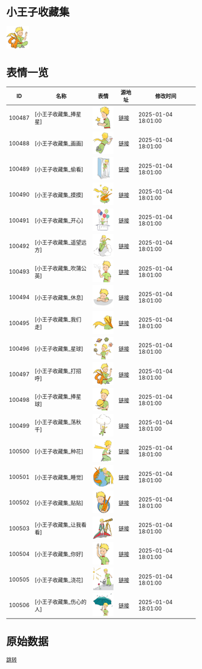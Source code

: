 # 小王子收藏集

<img src="./cover.png" height="60" alt="cover" />

# 表情一览

|ID|名称|表情|源地址|修改时间|
|----|----|----|----|----|
|100487|[小王子收藏集_捧星星]|<img src="./pic/100487_%5B小王子收藏集_捧星星%5D.png" height="60" alt="捧星星"/>|[链接](https://i0.hdslb.com/bfs/garb/80b51b512287c382ae98fcb77fcce5f5c647cbc3.png)|2025-01-04 18:01:00|
|100488|[小王子收藏集_画画]|<img src="./pic/100488_%5B小王子收藏集_画画%5D.png" height="60" alt="画画"/>|[链接](https://i0.hdslb.com/bfs/garb/44c16e4596a79daa6636c8af37c5233021c9a408.png)|2025-01-04 18:01:00|
|100489|[小王子收藏集_偷看]|<img src="./pic/100489_%5B小王子收藏集_偷看%5D.png" height="60" alt="偷看"/>|[链接](https://i0.hdslb.com/bfs/garb/d548d7b24ec074506b1ddae90f7894e082c6a043.png)|2025-01-04 18:01:00|
|100490|[小王子收藏集_摸摸]|<img src="./pic/100490_%5B小王子收藏集_摸摸%5D.png" height="60" alt="摸摸"/>|[链接](https://i0.hdslb.com/bfs/garb/1b4dbbc2ea5ef09ea37d76fce6feb3c846e4861b.png)|2025-01-04 18:01:00|
|100491|[小王子收藏集_开心]|<img src="./pic/100491_%5B小王子收藏集_开心%5D.png" height="60" alt="开心"/>|[链接](https://i0.hdslb.com/bfs/garb/7f3029bdb0d2e39f098d332d7d8d2f3fb6dbdd42.png)|2025-01-04 18:01:00|
|100492|[小王子收藏集_遥望远方]|<img src="./pic/100492_%5B小王子收藏集_遥望远方%5D.png" height="60" alt="遥望远方"/>|[链接](https://i0.hdslb.com/bfs/garb/5fcfa6480bfe31b84764906aa101558f2def54ac.png)|2025-01-04 18:01:00|
|100493|[小王子收藏集_吹蒲公英]|<img src="./pic/100493_%5B小王子收藏集_吹蒲公英%5D.png" height="60" alt="吹蒲公英"/>|[链接](https://i0.hdslb.com/bfs/garb/56e14548b915b705038daa279851ca8c05e9d66e.png)|2025-01-04 18:01:00|
|100494|[小王子收藏集_休息]|<img src="./pic/100494_%5B小王子收藏集_休息%5D.png" height="60" alt="休息"/>|[链接](https://i0.hdslb.com/bfs/garb/bf546dfa7e056fe0a45fdc0a89728f2a3e762875.png)|2025-01-04 18:01:00|
|100495|[小王子收藏集_我们走]|<img src="./pic/100495_%5B小王子收藏集_我们走%5D.png" height="60" alt="我们走"/>|[链接](https://i0.hdslb.com/bfs/garb/c0601f2d4fde8d493aa029e8d1be305f83744630.png)|2025-01-04 18:01:00|
|100496|[小王子收藏集_星球]|<img src="./pic/100496_%5B小王子收藏集_星球%5D.png" height="60" alt="星球"/>|[链接](https://i0.hdslb.com/bfs/garb/93215a6be81870d303030fc4233963c18f2d1730.png)|2025-01-04 18:01:00|
|100497|[小王子收藏集_打招呼]|<img src="./pic/100497_%5B小王子收藏集_打招呼%5D.png" height="60" alt="打招呼"/>|[链接](https://i0.hdslb.com/bfs/garb/29af8c2f22e5d3637df0fbb656903824240f14ff.png)|2025-01-04 18:01:00|
|100498|[小王子收藏集_捧星球]|<img src="./pic/100498_%5B小王子收藏集_捧星球%5D.png" height="60" alt="捧星球"/>|[链接](https://i0.hdslb.com/bfs/garb/5528a1b98216ce4d852afe30668a287ada705efd.png)|2025-01-04 18:01:00|
|100499|[小王子收藏集_荡秋千]|<img src="./pic/100499_%5B小王子收藏集_荡秋千%5D.png" height="60" alt="荡秋千"/>|[链接](https://i0.hdslb.com/bfs/garb/d4d371d1ee81e834e1b84a2966c9242d95bb6154.png)|2025-01-04 18:01:00|
|100500|[小王子收藏集_种花]|<img src="./pic/100500_%5B小王子收藏集_种花%5D.png" height="60" alt="种花"/>|[链接](https://i0.hdslb.com/bfs/garb/25c240a01c8328d6687553f23cb83a4c9d9fc619.png)|2025-01-04 18:01:00|
|100501|[小王子收藏集_睡觉]|<img src="./pic/100501_%5B小王子收藏集_睡觉%5D.png" height="60" alt="睡觉"/>|[链接](https://i0.hdslb.com/bfs/garb/5922f1de79b10f0d213fd49ea3e372624a3f24d9.png)|2025-01-04 18:01:00|
|100502|[小王子收藏集_贴贴]|<img src="./pic/100502_%5B小王子收藏集_贴贴%5D.png" height="60" alt="贴贴"/>|[链接](https://i0.hdslb.com/bfs/garb/2421da85df41f54f3f0381929997648ae9525c2a.png)|2025-01-04 18:01:00|
|100503|[小王子收藏集_让我看看]|<img src="./pic/100503_%5B小王子收藏集_让我看看%5D.png" height="60" alt="让我看看"/>|[链接](https://i0.hdslb.com/bfs/garb/8d1d164738a8821ab39491aac5e6c9d81224b03a.png)|2025-01-04 18:01:00|
|100504|[小王子收藏集_你好]|<img src="./pic/100504_%5B小王子收藏集_你好%5D.png" height="60" alt="你好"/>|[链接](https://i0.hdslb.com/bfs/garb/7a296b858dc75d4bd27b487e58d4fc71bbde6bf9.png)|2025-01-04 18:01:00|
|100505|[小王子收藏集_浇花]|<img src="./pic/100505_%5B小王子收藏集_浇花%5D.png" height="60" alt="浇花"/>|[链接](https://i0.hdslb.com/bfs/garb/e2c89e3cd6114a91b22bce836244b4e5bd9f5509.png)|2025-01-04 18:01:00|
|100506|[小王子收藏集_伤心的人]|<img src="./pic/100506_%5B小王子收藏集_伤心的人%5D.png" height="60" alt="伤心的人"/>|[链接](https://i0.hdslb.com/bfs/garb/83262d312e7e0c8527c2dcd90e054b8c2358920a.png)|2025-01-04 18:01:00|

# 原始数据

[跳转](./raw.json)

